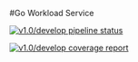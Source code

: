 #Go Workload Service

[![v1.0/develop pipeline status](https://gitlab.devtools.intel.com/sst/isecl/workload-service/badges/v1.0/develop/pipeline.svg)](https://gitlab.devtools.intel.com/sst/isecl/workload-service/commits/v1.0/develop)

[![v1.0/develop coverage report](https://gitlab.devtools.intel.com/sst/isecl/workload-service/badges/v1.0/develop/coverage.svg)](https://gitlab.devtools.intel.com/sst/isecl/workload-service/commits/v1.0/develop)

